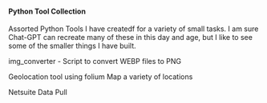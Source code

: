 #### Python Tool Collection

Assorted Python Tools I have createdf for a variety of small tasks. I am sure Chat-GPT can recreate many of these in this day and age, but I like to see some of the smaller things I have built.

img_converter - Script to convert WEBP files to PNG

Geolocation tool using folium
Map a variety of locations

Netsuite Data Pull
